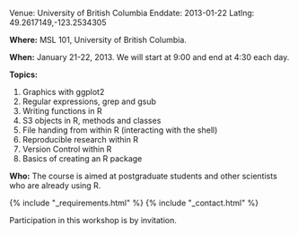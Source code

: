 Venue: University of British Columbia
Enddate: 2013-01-22
Latlng: 49.2617149,-123.2534305

<p><strong>Where:</strong> MSL 101, University of British Columbia.</p>
<p><strong>When:</strong> January 21-22, 2013. We will start at 9:00 and end at 4:30 each day.</p>
<p><strong>Topics:</strong></p>
<ol>
  <li>Graphics with ggplot2</li>
  <li>Regular expressions, grep and gsub</li>
  <li>Writing functions in R</li>
  <li>S3 objects in R, methods and classes</li>
  <li>File handing from within R (interacting with the shell)</li>
  <li>Reproducible research within R</li>
  <li>Version Control within R</li>
  <li>Basics of creating an R package</li>
</ol>
<p>
  <strong>Who:</strong>
  The course is aimed at postgraduate students and other scientists
  who are already using R.
</p>
{% include "_requirements.html" %}
{% include "_contact.html" %}
<p>Participation in this workshop is by invitation.</p>
